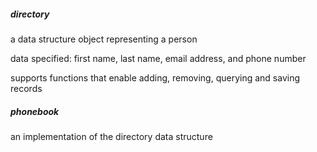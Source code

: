##### directory
a data structure object representing a person

data specified: first name, last name, email address, and phone number

supports functions that enable adding, removing, querying and saving records


##### phonebook
an implementation of the directory data structure
